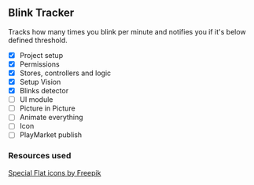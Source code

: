 ## Blink Tracker

Tracks how many times you blink per minute and notifies you if it's below defined threshold.

- [x] Project setup
- [x] Permissions
- [x] Stores, controllers and logic
- [x] Setup Vision
- [x] Blinks detector
- [ ] UI module
- [ ] Picture in Picture
- [ ] Animate everything
- [ ] Icon
- [ ] PlayMarket publish

### Resources used

[Special Flat icons by Freepik](https://www.flaticon.com/authors/freepik)
